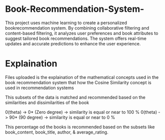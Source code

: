 # Book-Recommendation-System-
This project uses machine learning to create a personalized bookrecommendation system. By combining collaborative filtering and content-based filtering, it analyzes user preferences and book attributes to suggest tailored book recommendations. The system offers real-time updates and accurate predictions to enhance the user experience.


# Explaination

Files uploaded is the explaination of the mathematical concepts used in the book recommendation system that how the Cosine Similarity concept is used in recommendation systems 

This subsets of the data is matched and recommended based on the similarities and dissimilarities of the book 

0(theta) -> 0* (Zero degree) -> similarity is equal or near to 100 %
0(theta) -> 90* (90 degree) -> similarity is equal or near to 0 %

This percentage od the books is recommended based on the subsets like book_content, book_title, author, & average_rating.

